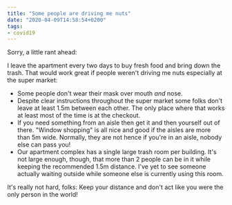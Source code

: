 ```yaml
---
title: "Some people are driving me nuts"
date: "2020-04-09T14:58:54+0200"
tags:
- covid19
---
```


Sorry, a little rant ahead:

I leave the apartment every two days to buy fresh food and bring down the trash. That would work great if people weren't driving me nuts especially at the super market:

- Some people don't wear their mask over mouth *and* nose.
- Despite clear instructions throughout the super market some folks don't leave at least 1.5m between each other. The only place where that works at least most of the time is at the checkout.
- If you need something from an aisle then get it and then yourself out of there. "Window shopping" is all nice and good if the aisles are more than 5m wide. Normally, they are not hence if you're in an aisle, nobody else can pass you!
- Our apartment complex has a single large trash room per building. It's not large enough, though, that more than 2 people can be in it while keeping the recommended 1.5m distance. I've yet to see someone actually waiting outside while someone else is currently using this room.

It's really not hard, folks: Keep your distance and don't act like you were the only person in the world!
